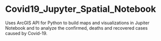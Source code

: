 # Covid19_Jupyter_Spatial_Notebook
Uses ArcGIS API for Python to build maps and visualizations in Jupiter Notebook and to analyze the confirmed, deaths and recovered cases caused by Covid-19.

